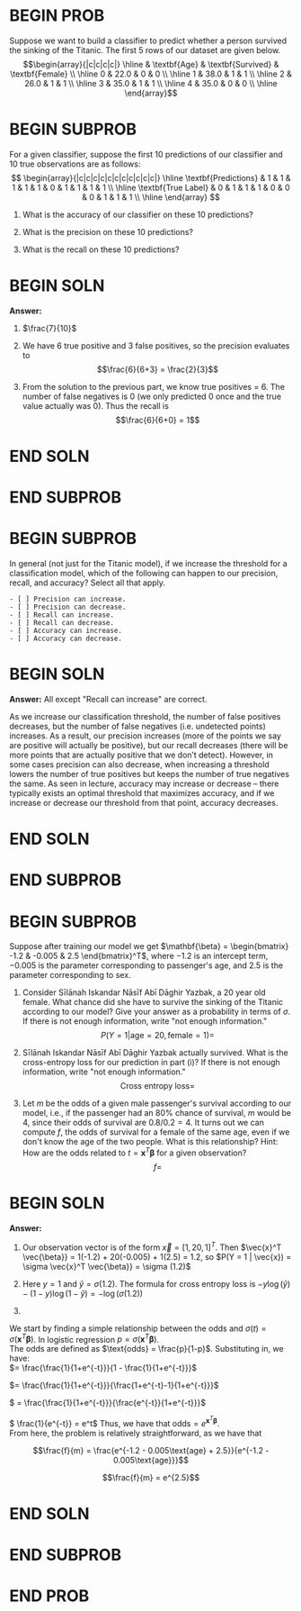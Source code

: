 # BEGIN PROB
Suppose we want to build a classifier to predict whether a person survived the sinking of the Titanic. The first 5 rows of our dataset are given below.
$$\begin{array}{|c|c|c|c|}
\hline
 & \textbf{Age} & \textbf{Survived} & \textbf{Female} \\ \hline
0 & 22.0 & 0 & 0 \\ \hline
1 & 38.0 & 1 & 1 \\ \hline
2 & 26.0 & 1 & 1 \\ \hline
3 & 35.0 & 1 & 1 \\ \hline
4 & 35.0 & 0 & 0 \\ \hline
\end{array}$$
# BEGIN SUBPROB
For a given classifier, suppose the first 10 predictions of our classifier and 10 true observations are as follows:
$$
\begin{array}{|c|c|c|c|c|c|c|c|c|c|c|}
\hline
\textbf{Predictions} & 1 & 1 & 1 & 1 & 1 & 0 & 1 & 1 & 1 & 1 \\ \hline
\textbf{True Label} & 0 & 1 & 1 & 1 & 0 & 0 & 0 & 1 & 1 & 1 \\ \hline
\end{array}
$$
1. What is the accuracy of our classifier on these 10 predictions? 

2. What is the precision on these 10 predictions? 

3. What is the recall on these 10 predictions?
# BEGIN SOLN
**Answer:**
1. $\frac{7}{10}$

2. We have 6 true positive and 3 false positives, so the precision evaluates to $$\frac{6}{6+3} = \frac{2}{3}$$

3. From the solution to the previous part, we know true positives = 6. The number of false negatives is 0 (we only predicted 0 once and the true value actually was 0). Thus the recall is $$\frac{6}{6+0} = 1$$
# END SOLN

# END SUBPROB

# BEGIN SUBPROB
In general (not just for the Titanic model), if we increase the threshold for a classification model, which of the following can happen to our precision, recall, and accuracy? Select all that apply.

    - [ ] Precision can increase.
    - [ ] Precision can decrease.
    - [ ] Recall can increase.
    - [ ] Recall can decrease.
    - [ ] Accuracy can increase.
    - [ ] Accuracy can decrease.
# BEGIN SOLN
**Answer:**
All except "Recall can increase" are correct.

As we increase our classification threshold, the number of false positives
decreases, but the number of false negatives (i.e. undetected points) increases. As a
result, our precision increases (more of the points we say are positive will actually be
positive), but our recall decreases (there will be more points that are actually positive
that we don’t detect). However, in some cases precision can also decrease, when
increasing a threshold lowers the number of true positives but keeps the number of
true negatives the same. As seen in lecture, accuracy may increase or decrease – there
typically exists an optimal threshold that maximizes accuracy, and if we increase or
decrease our threshold from that point, accuracy decreases.
# END SOLN

# END SUBPROB

# BEGIN SUBPROB
Suppose after training our model we get $\mathbf{\beta} = \begin{bmatrix}
-1.2 & -0.005 & 2.5
\end{bmatrix}^T$, where $-1.2$ is an intercept term, $-0.005$ is the parameter corresponding to passenger's age, and $2.5$ is the parameter corresponding to sex.

1. Consider Sı̄lānah Iskandar Nāsı̄f Abı̄ Dāghir Yazbak, a 20 year old female. What chance did she have to survive the sinking of the Titanic according to our model? Give your answer as a probability in terms of $\sigma$. If there is not enough information, write "not enough information."
    $$
    P(Y = 1 | \text{age} = 20, \text{female} = 1) =
    $$


2. Sı̄lānah Iskandar Nāsı̄f Abı̄ Dāghir Yazbak actually survived. What is the cross-entropy loss for our prediction in part (i)? If there is not enough information, write "not enough information."
    $$
    \text{Cross entropy loss} =
    $$


3. Let $m$ be the odds of a given male passenger's survival according to our model, i.e., if the passenger had an 80\% chance of survival, $m$ would be 4, since their odds of survival are $0.8 / 0.2 = 4$. It turns out we can compute $f$, the odds of survival for a female of the same age, even if we don't know the age of the two people. What is this relationship? Hint: How are the odds related to $t = \mathbf{x}^T \mathbf{\beta}$ for a given observation?
    $$
    f =
    $$

# BEGIN SOLN
**Answer:** 
1. Our observation vector is of the form $\vec{x} = [1, 20, 1]^T$. Then $\vec{x}^T \vec{\beta}} = 1(-1.2) + 20(-0.005) + 1(2.5) = 1.2, so $P(Y = 1 | \vec{x}) = \sigma \vec{x}^T \vec{\beta}} = \sigma (1.2)$

2. Here $y=1$ and $\hat{y} = \sigma (1.2)$. The formula for cross entropy loss is $-y\log (\hat{y}) - (1 - y)\log (1 - \hat{y}) = -\log (\sigma (1.2))$

3. 
We start by finding a simple relationship between the odds and $\sigma(t) = \sigma(\mathbf{x}^T \boldsymbol{\beta})$.
In logistic regression $p = \sigma(\mathbf{x}^T \boldsymbol{\beta})$.  
The odds are defined as $\text{odds} = \frac{p}{1-p}$. Substituting in, we have:  
 $= \frac{\frac{1}{1+e^{-t}}}{1 - \frac{1}{1+e^{-t}}}$


 $= \frac{\frac{1}{1+e^{-t}}}{\frac{1+e^{-t}-1}{1+e^{-t}}}$


$ = \frac{\frac{1}{1+e^{-t}}}{\frac{e^{-t}}{1+e^{-t}}}$


$ \frac{1}{e^{-t}} = e^t$
Thus, we have that $\text{odds} = e^{\mathbf{x}^T \boldsymbol{\beta}}$.  
From here, the problem is relatively straightforward, as we have that  

$$\frac{f}{m} = \frac{e^{-1.2 - 0.005\text{age} + 2.5}}{e^{-1.2 - 0.005\text{age}}}$$

$$\frac{f}{m} = e^{2.5}$$
# END SOLN

# END SUBPROB


# END PROB
